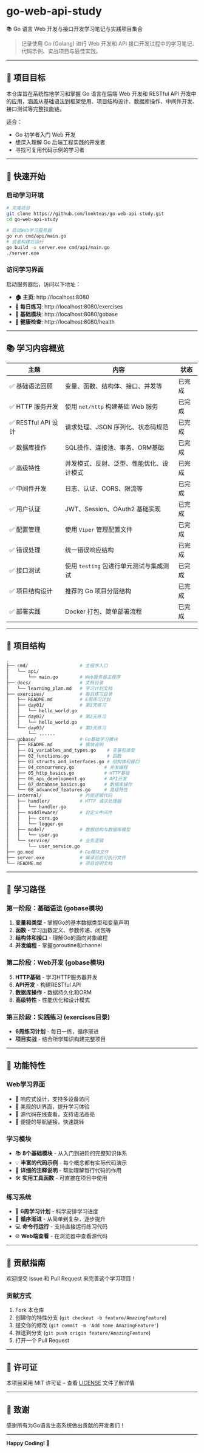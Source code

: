 # go-web-api-study

📚 Go 语言 Web 开发与接口开发学习笔记与实践项目集合

> 记录使用 Go (Golang) 进行 Web 开发和 API 接口开发过程中的学习笔记、代码示例、实战项目与最佳实践。

---

## 🌱 项目目标

本仓库旨在系统性地学习和掌握 Go 语言在后端 Web 开发和 RESTful API 开发中的应用，涵盖从基础语法到框架使用、项目结构设计、数据库操作、中间件开发、接口测试等完整技能链。

适合：
- Go 初学者入门 Web 开发
- 想深入理解 Go 后端工程实践的开发者
- 寻找可复用代码示例的学习者

---

## 🚀 快速开始

### 启动学习环境

```bash
# 克隆项目
git clone https://github.com/lookteas/go-web-api-study.git
cd go-web-api-study

# 启动Web学习服务器
go run cmd/api/main.go
# 或者构建后运行
go build -o server.exe cmd/api/main.go
./server.exe
```

### 访问学习界面

启动服务器后，访问以下地址：

- **🏠 主页**: http://localhost:8080
- **📝 每日练习**: http://localhost:8080/exercises
- **🔧 基础模块**: http://localhost:8080/gobase
- **💚 健康检查**: http://localhost:8080/health

---

## 📚 学习内容概览

| 主题 | 内容 | 状态 |
|------|------|------|
| ✅ 基础语法回顾 | 变量、函数、结构体、接口、并发等 | 已完成 |
| ✅ HTTP 服务开发 | 使用 `net/http` 构建基础 Web 服务 | 已完成 |
| ✅ RESTful API 设计 | 请求处理、JSON 序列化、状态码规范 | 已完成 |
| ✅ 数据库操作 | SQL操作、连接池、事务、ORM基础 | 已完成 |
| ✅ 高级特性 | 并发模式、反射、泛型、性能优化、设计模式 | 已完成 |
| ✅ 中间件开发 | 日志、认证、CORS、限流等 | 已完成 |
| ✅ 用户认证 | JWT、Session、OAuth2 基础实现 | 已完成 |
| ✅ 配置管理 | 使用 `Viper` 管理配置文件 | 已完成 |
| ✅ 错误处理 | 统一错误响应结构 | 已完成 |
| ✅ 接口测试 | 使用 `testing` 包进行单元测试与集成测试 | 已完成 |
| ✅ 项目结构设计 | 推荐的 Go 项目分层结构 | 已完成 |
| ✅ 部署实践 | Docker 打包、简单部署流程 | 已完成 |

---

## 📁 项目结构

```bash
.
├── cmd/                   # 主程序入口
│   └── api/
│       └── main.go        # Web服务器主程序
├── docs/                  # 文档目录
│   └── learning_plan.md   # 学习计划文档
├── exercises/             # 每日练习目录
│   ├── README.md          # 6周练习计划
│   ├── day01/             # 第1天练习
│   │   └── hello_world.go
│   ├── day02/             # 第2天练习
│   │   └── hello_world.go
│   └── day03/             # 第3天练习
│       └── ......
├── gobase/                # Go基础学习模块
│   ├── README.md          # 模块说明
│   ├── 01_variables_and_types.go    # 变量和类型
│   ├── 02_functions.go              # 函数
│   ├── 03_structs_and_interfaces.go # 结构体和接口
│   ├── 04_concurrency.go           # 并发编程
│   ├── 05_http_basics.go           # HTTP基础
│   ├── 06_api_development.go       # API开发
│   ├── 07_database_basics.go       # 数据库操作
│   └── 08_advanced_features.go     # 高级特性
├── internal/              # 内部逻辑代码
│   ├── handler/           # HTTP 请求处理器
│   │   └── handler.go
│   ├── middleware/        # 自定义中间件
│   │   ├── cors.go
│   │   └── logger.go
│   ├── model/             # 数据结构与数据库模型
│   │   └── user.go
│   └── service/           # 业务逻辑
│       └── user_service.go
├── go.mod                 # Go模块文件
├── server.exe             # 编译后的可执行文件
└── README.md              # 项目说明文档
```

---

## 🎯 学习路径

### 第一阶段：基础语法 (gobase模块)
1. **变量和类型** - 掌握Go的基本数据类型和变量声明
2. **函数** - 学习函数定义、参数传递、闭包等
3. **结构体和接口** - 理解Go的面向对象编程
4. **并发编程** - 掌握goroutine和channel

### 第二阶段：Web开发 (gobase模块)
5. **HTTP基础** - 学习HTTP服务器开发
6. **API开发** - 构建RESTful API
7. **数据库操作** - 数据持久化和ORM
8. **高级特性** - 性能优化和设计模式

### 第三阶段：实践练习 (exercises目录)
- **6周练习计划** - 每日一练，循序渐进
- **项目实战** - 结合所学知识构建完整项目

---

## 🔧 功能特性

### Web学习界面
- 📱 响应式设计，支持多设备访问
- 🎨 美观的UI界面，提升学习体验
- 📝 源代码在线查看，支持语法高亮
- 🔗 便捷的导航链接，快速跳转

### 学习模块
- 📚 **8个基础模块** - 从入门到进阶的完整知识体系
- 💡 **丰富的代码示例** - 每个概念都有实际代码演示
- 📖 **详细的注释说明** - 帮助理解每行代码的作用
- 🛠️ **实用工具函数** - 可直接在项目中使用

### 练习系统
- 📅 **6周学习计划** - 科学安排学习进度
- 🎯 **循序渐进** - 从简单到复杂，逐步提升
- 💻 **命令行运行** - 支持直接运行练习代码
- 🌐 **Web端查看** - 在浏览器中查看源代码

---

## 🤝 贡献指南

欢迎提交 Issue 和 Pull Request 来完善这个学习项目！

### 贡献方式
1. Fork 本仓库
2. 创建你的特性分支 (`git checkout -b feature/AmazingFeature`)
3. 提交你的修改 (`git commit -m 'Add some AmazingFeature'`)
4. 推送到分支 (`git push origin feature/AmazingFeature`)
5. 打开一个 Pull Request

---

## 📄 许可证

本项目采用 MIT 许可证 - 查看 [LICENSE](LICENSE) 文件了解详情

---

## 🙏 致谢

感谢所有为Go语言生态系统做出贡献的开发者们！

---

**Happy Coding! 🚀**
